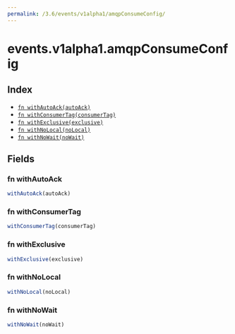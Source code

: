 ```yaml
---
permalink: /3.6/events/v1alpha1/amqpConsumeConfig/
---
```


# events.v1alpha1.amqpConsumeConfig



## Index

* [`fn withAutoAck(autoAck)`](#fn-withautoack)
* [`fn withConsumerTag(consumerTag)`](#fn-withconsumertag)
* [`fn withExclusive(exclusive)`](#fn-withexclusive)
* [`fn withNoLocal(noLocal)`](#fn-withnolocal)
* [`fn withNoWait(noWait)`](#fn-withnowait)

## Fields

### fn withAutoAck

```ts
withAutoAck(autoAck)
```



### fn withConsumerTag

```ts
withConsumerTag(consumerTag)
```



### fn withExclusive

```ts
withExclusive(exclusive)
```



### fn withNoLocal

```ts
withNoLocal(noLocal)
```



### fn withNoWait

```ts
withNoWait(noWait)
```

